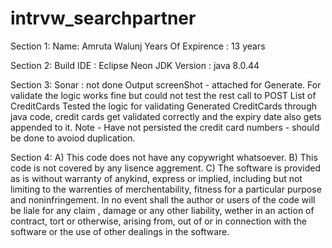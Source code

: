 # intrvw_searchpartner

Section 1:
Name: Amruta Walunj
Years Of Expirence : 13 years

Section 2:
Build IDE : Eclipse Neon
JDK Version : java 8.0.44

Section 3:
 Sonar : not done
 Output screenShot - attached for Generate.
                For validate the logic works fine but could not test the rest call to POST List of CreditCards
                Tested the logic for validating Generated CreditCards through java code, credit cards get validated correctly and the  expiry date also gets appended to it.
                Note - Have not persisted the credit card numbers - should be done to avoiod duplication.   
                
                
                
Section 4:
A) This code does not have any copywright whatsoever.
B) This code is not covered by any lisence aggrement.
C) The software is provided as is without warranty of anykind, express or implied, including but not limiting to the warrenties of merchentability, fitness for a particular purpose and noninfringement. In no event shall the author or users of the code will be liale for any claim , damage or any other liability, wether in an action of contract, tort or otherwise, arising from, out of or in connection with the software or the use of other dealings in the software.
